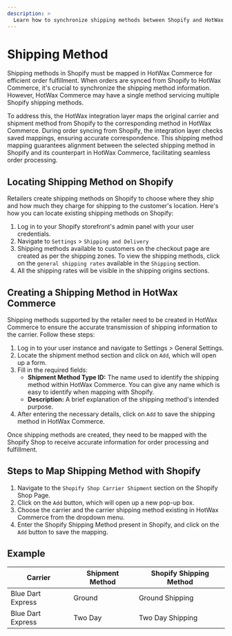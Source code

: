 ```yaml
---
description: >
  Learn how to synchronize shipping methods between Shopify and HotWax Commerce.
---
```


# Shipping Method

Shipping methods in Shopify must be mapped in HotWax Commerce for efficient order fulfillment. When orders are synced from Shopify to HotWax Commerce, it's crucial to synchronize the shipping method information. However, HotWax Commerce may have a single method servicing multiple Shopify shipping methods.

To address this, the HotWax integration layer maps the original carrier and shipment method from Shopify to the corresponding method in HotWax Commerce. During order syncing from Shopify, the integration layer checks saved mappings, ensuring accurate correspondence. This shipping method mapping guarantees alignment between the selected shipping method in Shopify and its counterpart in HotWax Commerce, facilitating seamless order processing.

## Locating Shipping Method on Shopify

Retailers create shipping methods on Shopify to choose where they ship and how much they charge for shipping to the customer's location. Here's how you can locate existing shipping methods on Shopify:

1. Log in to your Shopify storefront's admin panel with your user credentials.
2. Navigate to `Settings` > `Shipping and Delivery`
3. Shipping methods available to customers on the checkout page are created as per the shipping zones. To view the shipping methods, click on the `general shipping rates` available in the `Shipping` section.
4. All the shipping rates will be visible in the shipping origins sections.

## Creating a Shipping Method in HotWax Commerce

Shipping methods supported by the retailer need to be created in HotWax Commerce to ensure the accurate transmission of shipping information to the carrier. Follow these steps:

1. Log in to your user instance and navigate to Settings > General Settings.
2. Locate the shipment method section and click on `Add`, which will open up a form.
3. Fill in the required fields:
   * **Shipment Method Type ID:** The name used to identify the shipping method within HotWax Commerce. You can give any name which is easy to identify when mapping with Shopify.
   * **Description:** A brief explanation of the shipping method's intended purpose.
4. After entering the necessary details, click on `Add` to save the shipping method in HotWax Commerce.

Once shipping methods are created, they need to be mapped with the Shopify Shop to receive accurate information for order processing and fulfillment.

## Steps to Map Shipping Method with Shopify

1. Navigate to the `Shopify Shop Carrier Shipment` section on the Shopify Shop Page.
2. Click on the `Add` button, which will open up a new pop-up box.
3. Choose the carrier and the carrier shipping method existing in HotWax Commerce from the dropdown menu.
4. Enter the Shopify Shipping Method present in Shopify, and click on the `Add` button to save the mapping.

## Example

| Carrier           | Shipment Method | Shopify Shipping Method |
| ----------------- | --------------- | ----------------------- |
| Blue Dart Express | Ground          | Ground Shipping         |
| Blue Dart Express | Two Day         | Two Day Shipping        |
